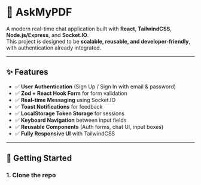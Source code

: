 # 💬 AskMyPDF

A modern real-time chat application built with **React**, **TailwindCSS**, **Node.js/Express**, and **Socket.IO**.  
This project is designed to be **scalable, reusable, and developer-friendly**, with authentication already integrated.  

---

## ✨ Features

- ✅ **User Authentication** (Sign Up / Sign In with email & password)  
- ✅ **Zod + React Hook Form** for form validation  
- ✅ **Real-time Messaging** using Socket.IO  
- ✅ **Toast Notifications** for feedback  
- ✅ **LocalStorage Token Storage** for sessions  
- ✅ **Keyboard Navigation** between input fields  
- ✅ **Reusable Components** (Auth forms, chat UI, input boxes)  
- ✅ **Fully Responsive UI** with TailwindCSS  

---

## 🚀 Getting Started

### 1. Clone the repo
```bash
